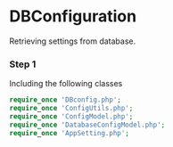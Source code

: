 DBConfiguration
===============

Retrieving settings from database.

### Step 1

Including the following classes
```php
require_once 'DBconfig.php';
require_once 'ConfigUtils.php';
require_once 'ConfigModel.php';
require_once 'DatabaseConfigModel.php';
require_once 'AppSetting.php';
```
